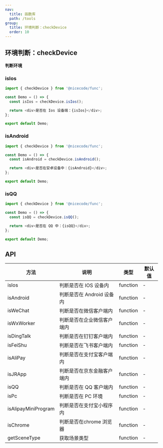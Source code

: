 ```yaml
---
nav:
  title: 函数库
  path: /tools
group:
  title: 环境判断：checkDevice
  order: 10
---
```


## 环境判断：checkDevice

<Alert type="info">
  <strong>判断环境</strong>
</Alert>

### isIos

```js
import { checkDevice } from '@nicecode/func';

const Demo = () => {
  const isIos = checkDevice.isIos();

  return <div>是否在 Ios 设备端：{isIos}</div>;
};

export default Demo;
```

### isAndroid

```js
import { checkDevice } from '@nicecode/func';

const Demo = () => {
  const isAndroid = checkDevice.isAndroid();

  return <div>是否在安卓设备中：{isAndroid}</div>;
};

export default Demo;
```

### isQQ

```js
import { checkDevice } from '@nicecode/func';

const Demo = () => {
  const isQQ = checkDevice.isQQ();

  return <div>是否在 QQ 中：{isQQ}</div>;
};

export default Demo;
```

## API

| 方法                | 说明                       | 类型     | 默认值 |
| ------------------- | -------------------------- | -------- | ------ |
| isIos               | 判断是否在 IOS 设备内      | function | -      |
| isAndroid           | 判断是否在 Android 设备内  | function | -      |
| isWeChat            | 判断是否在微信客户端内     | function | -      |
| isWxWorker          | 判断是否在企业微信客户端内 | function | -      |
| isDingTalk          | 判断是否在钉钉客户端内     | function | -      |
| isFeiShu            | 判断是否在飞书客户端内     | function | -      |
| isAliPay            | 判断是否在支付宝客户端内   | function | -      |
| isJRApp             | 判断是否在京东金融客户端内 | function | -      |
| isQQ                | 判断是否在 QQ 客户端内     | function | -      |
| isPc                | 判断是否在 PC 环境         | function | -      |
| isAlipayMiniProgram | 判断是否在支付宝小程序内   | function | -      |
| isChrome | 判断是否在chrome 浏览器   | function | -      |
| getSceneType        | 获取场景类型               | function | -      |
